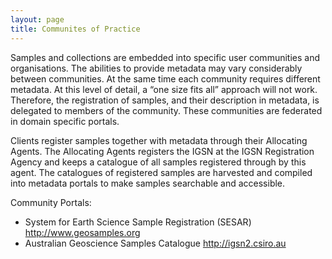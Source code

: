```yaml
---
layout: page
title: Communites of Practice
---
```


Samples and collections are embedded into specific user communities and organisations. The abilities to provide metadata may vary considerably between communities. At the same time each community requires different metadata. At this level of detail, a “one size fits all” approach will not work. Therefore, the registration of samples, and their description in metadata, is delegated to members of the community. These communities are federated in domain specific portals.

Clients register samples together with metadata through their Allocating Agents. The Allocating Agents registers the IGSN at the IGSN Registration Agency and keeps a catalogue of all samples registered through by this agent. The catalogues of registered samples are harvested and compiled into metadata portals to make samples searchable and accessible.

Community Portals:

   * System for Earth Science Sample Registration (SESAR) <http://www.geosamples.org>
   * Australian Geoscience Samples Catalogue <http://igsn2.csiro.au>
